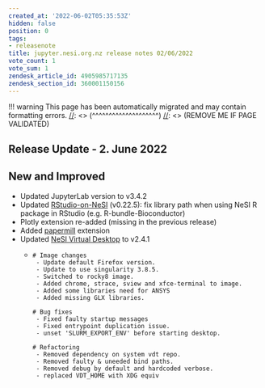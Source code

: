 ```yaml
---
created_at: '2022-06-02T05:35:53Z'
hidden: false
position: 0
tags:
- releasenote
title: jupyter.nesi.org.nz release notes 02/06/2022
vote_count: 1
vote_sum: 1
zendesk_article_id: 4905985717135
zendesk_section_id: 360001150156
---
```




[//]: <> (REMOVE ME IF PAGE VALIDATED)
[//]: <> (vvvvvvvvvvvvvvvvvvvv)
!!! warning
    This page has been automatically migrated and may contain formatting errors.
[//]: <> (^^^^^^^^^^^^^^^^^^^^)
[//]: <> (REMOVE ME IF PAGE VALIDATED)

## Release Update - 2. June 2022

## New and Improved

-   Updated JupyterLab version to v3.4.2
-   Updated
    [RStudio-on-NeSI](https://support.nesi.org.nz/hc/en-gb/articles/360004337836)
    (v0.22.5): fix library path when using NeSI R package in RStudio
    (e.g. R-bundle-Bioconductor)
-   Plotly extension re-added (missing in the previous release)
-   Added [papermill](https://pypi.org/project/papermill/) extension
-   Updated [NeSI Virtual
    Desktop](https://support.nesi.org.nz/hc/en-gb/articles/360001600235)
    to v2.4.1
    -   ``` sl
        # Image changes
         - Update default Firefox version.
         - Update to use singularity 3.8.5.
         - Switched to rocky8 image.
         - Added chrome, strace, sview and xfce-terminal to image.
         - Added some libraries need for ANSYS
         - Added missing GLX libraries.

        # Bug fixes
         - Fixed faulty startup messages 
         - Fixed entrypoint duplication issue.
         - unset 'SLURM_EXPORT_ENV' before starting desktop.

        # Refactoring
         - Removed dependency on system vdt repo.
         - Removed faulty & uneeded bind paths.
         - Removed debug by default and hardcoded verbose.
         - replaced VDT_HOME with XDG equiv
        ```
